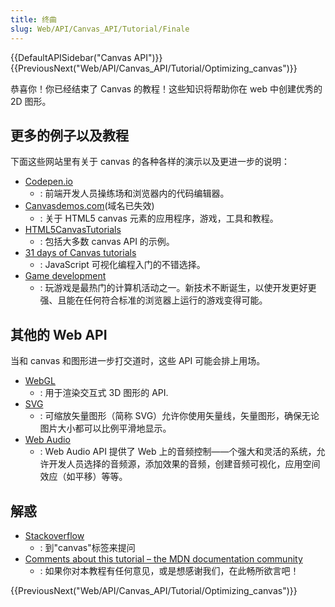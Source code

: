 ```yaml
---
title: 终曲
slug: Web/API/Canvas_API/Tutorial/Finale
---
```


{{DefaultAPISidebar("Canvas API")}} {{PreviousNext("Web/API/Canvas_API/Tutorial/Optimizing_canvas")}}

恭喜你！你已经结束了 Canvas 的教程！这些知识将帮助你在 web 中创建优秀的 2D 图形。

## 更多的例子以及教程

下面这些网站里有关于 canvas 的各种各样的演示以及更进一步的说明：

- [Codepen.io](http://codepen.io/search?q=canvas)
  - : 前端开发人员操练场和浏览器内的代码编辑器。
- [Canvasdemos.com](http://www.canvasdemos.com/)(域名已失效)
  - : 关于 HTML5 canvas 元素的应用程序，游戏，工具和教程。
- [HTML5CanvasTutorials](http://www.html5canvastutorials.com/)
  - : 包括大多数 canvas API 的示例。
- [31 days of Canvas tutorials](http://creativejs.com/2011/08/31-days-of-canvas-tutorials/)
  - : JavaScript 可视化编程入门的不错选择。
- [Game development](/zh-CN/docs/Games)
  - : 玩游戏是最热门的计算机活动之一。新技术不断诞生，以使开发更好更强、且能在任何符合标准的浏览器上运行的游戏变得可能。

## 其他的 Web API

当和 canvas 和图形进一步打交道时，这些 API 可能会排上用场。

- [WebGL](/zh-CN/docs/Web/WebGL)
  - : 用于渲染交互式 3D 图形的 API.
- [SVG](/zh-CN/docs/Web/SVG)
  - : 可缩放矢量图形（简称 SVG）允许你使用矢量线，矢量图形，确保无论图片大小都可以比例平滑地显示。
- [Web Audio](/zh-CN/docs/Web/API/Web_Audio_API)
  - : Web Audio API 提供了 Web 上的音频控制——个强大和灵活的系统，允许开发人员选择的音频源，添加效果的音频，创建音频可视化，应用空间效应（如平移）等等。

## 解惑

- [Stackoverflow](http://stackoverflow.com/questions/tagged/canvas)
  - : 到"canvas"标签来提问
- [Comments about this tutorial – the MDN documentation community](/zh-CN/docs/MDN)
  - : 如果你对本教程有任何意见，或是想感谢我们，在此畅所欲言吧！

{{PreviousNext("Web/API/Canvas_API/Tutorial/Optimizing_canvas")}}

